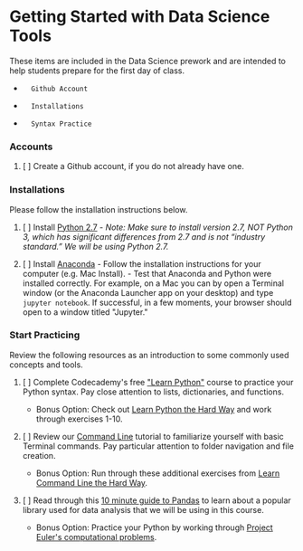 # Getting Started with Data Science Tools
These items are included in the Data Science prework and are intended to help students prepare for the first day of class.
-       Github Account
-       Installations
-       Syntax Practice

### Accounts
1. [ ] Create a Github account, if you do not already have one.

### Installations
Please follow the installation instructions below.

1. [ ] Install [Python 2.7](https://www.python.org/downloads/)
        - *Note: Make sure to install version 2.7, NOT Python 3, which has significant differences from 2.7 and is not “industry standard.” We will be using Python 2.7.*

2. [ ] Install [Anaconda](https://www.continuum.io/downloads)
        - Follow the installation instructions for your computer (e.g. Mac Install).
        - Test that Anaconda and Python were installed correctly. For example, on a Mac you can by open a Terminal window (or the Anaconda Launcher app on your desktop) and type `jupyter notebook`. If successful, in a few moments, your browser should open to a window titled "Jupyter."

### Start Practicing
Review the following resources as an introduction to some commonly used concepts and tools.

1. [ ] Complete Codecademy's free ["Learn Python"](https://www.codecademy.com/learn/python) course to practice your Python syntax. Pay close attention to lists, dictionaries, and functions.
    - Bonus Option: Check out [Learn Python the Hard  Way](http://learnpythonthehardway.org/book/) and work through exercises 1-10.

2. [ ] Review our [Command Line](http://generalassembly.github.io/prework/cl/#/) tutorial to familiarize yourself with basic Terminal commands. Pay particular attention to folder navigation and file creation.
    - Bonus Option: Run through these additional exercises from [Learn Command Line the Hard Way](http://cli.learncodethehardway.org/book/).

3. [ ] Read through this [10 minute guide to Pandas](http://pandas.pydata.org/pandas-docs/stable/10min.html) to learn about a popular library used for data analysis that we will be using in this course.
    - Bonus Option: Practice your Python by working through [Project Euler's computational problems](https://projecteuler.net).
